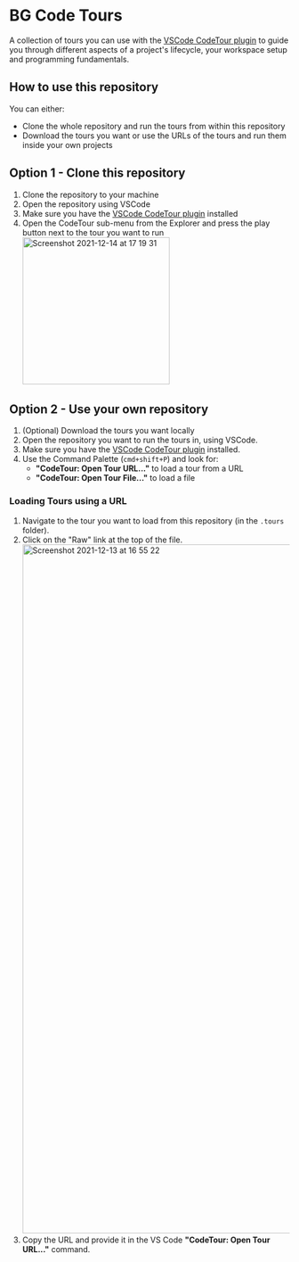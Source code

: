 # BG Code Tours
A collection of tours you can use with the [VSCode CodeTour plugin](https://marketplace.visualstudio.com/items?itemName=vsls-contrib.codetour) to guide you through different aspects of a project's lifecycle, your workspace setup and programming fundamentals.

## How to use this repository
You can either:
* Clone the whole repository and run the tours from within this repository
* Download the tours you want or use the URLs of the tours and run them inside your own projects

## Option 1 - Clone this repository
1. Clone the repository to your machine
2. Open the repository using VSCode
3. Make sure you have the [VSCode CodeTour plugin](https://marketplace.visualstudio.com/items?itemName=vsls-contrib.codetour) installed
4. Open the CodeTour sub-menu from the Explorer and press the play button next to the tour you want to run
   <img width="264" alt="Screenshot 2021-12-14 at 17 19 31" src="https://user-images.githubusercontent.com/12812036/146047891-6307ec4b-c7a4-403d-b21a-78adc0a0ff36.png">

## Option 2 - Use your own repository
1. (Optional) Download the tours you want locally
2. Open the repository you want to run the tours in, using VSCode.
3. Make sure you have the [VSCode CodeTour plugin](https://marketplace.visualstudio.com/items?itemName=vsls-contrib.codetour) installed.
4. Use the Command Palette (`cmd+shift+P`) and look for:
    * **"CodeTour: Open Tour URL..."** to load a tour from a URL
    * **"CodeTour: Open Tour File..."** to load a file

### Loading Tours using a URL
1. Navigate to the tour you want to load from this repository (in the `.tours` folder).
2. Click on the "Raw" link at the top of the file.
   <img width="1236" alt="Screenshot 2021-12-13 at 16 55 22" src="https://user-images.githubusercontent.com/12812036/145855122-699875f9-5d09-4f78-9569-0fb697bd5a6b.png">
4. Copy the URL and provide it in the VS Code **"CodeTour: Open Tour URL..."** command.
